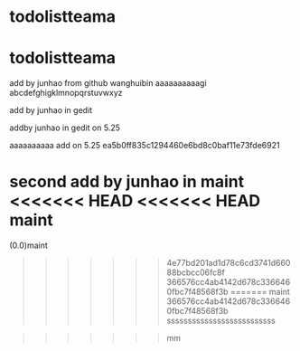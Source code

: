 # todolistteama
# todolistteama

add by junhao from github
wanghuibin
aaaaaaaaaagi
abcdefghigklmnopqrstuvwxyz

add by junhao in gedit

addby junhao in gedit on 5.25

aaaaaaaaaa
add  on 5.25
ea5b0ff835c1294460e6bd8c0baf11e73fde6921

second add by junhao in maint
<<<<<<< HEAD
<<<<<<< HEAD
 maint
=======
(0.0)maint
>>>>>>> 4e77bd201ad1d78c6cd3741d66088bcbcc06fc8f
366576cc4ab4142d678c3366460fbc7f48568f3b
=======
>>>>>>> maint
>>>>>>> 366576cc4ab4142d678c3366460fbc7f48568f3b
ssssssssssssssssssssssssss

>>>>>>> mm
